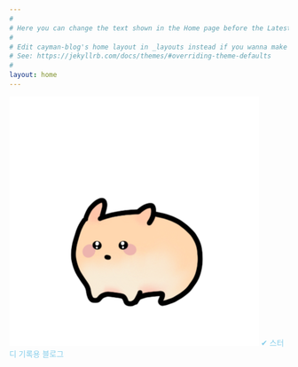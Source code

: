 ```yaml
---
#
# Here you can change the text shown in the Home page before the Latest Posts section.
#
# Edit cayman-blog's home layout in _layouts instead if you wanna make some changes
# See: https://jekyllrb.com/docs/themes/#overriding-theme-defaults
#
layout: home
---
```


<img src="/HAPI.png" width="450px" height="450px" alt="HAPI">
<span style="color:skyblue">✔ 스터디 기록용 블로그</span>



